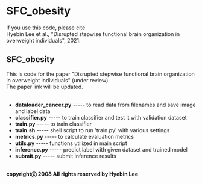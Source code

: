 # SFC_obesity
If you use this code, please cite <br />
Hyebin Lee et al., "Disrupted stepwise functional brain organization in overweight individuals", 2021.<br />

## SFC_obesity ##
This is code for the paper "Disrupted stepwise functional brain organization in overweight individuals" (under review)<br />
The paper link will be updated.<br /><br />

- **dataloader_cancer.py**  -----  to read data from filenames and save image and label data<br />
- **classifier.py**         -----  to train classifier and test it with validation dataset<br />
- **train.py**              -----  to train classifier<br />
- **train.sh**              -----  shell script to run 'train.py' with various settings<br />
- **metrics.py**            -----  to calculate evaluation metrics<br />
- **utils.py**              -----  functions utilized in main script<br />
- **inference.py**          -----  predict label with given dataset and trained model<br />
- **submit.py**             -----  submit inference results<br /><br />

**copyrightⓒ 2008 All rights reserved by Hyebin Lee<br /><br />**
